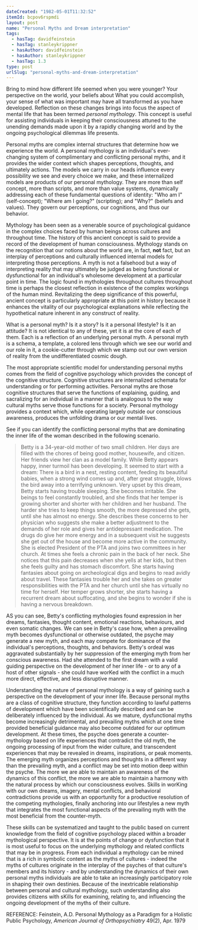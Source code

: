 ```yaml
---
dateCreated: "1982-05-01T11:32:52"
itemId: bcpov6rspmdi
layout: post
name: "Personal Myths and Dream interpretation"
tags:
  - hasTag: davidfeinstein
  - hasTag: stanleykrippner
  - hasAuthor: davidfeinstein
  - hasAuthor: stanleykrippner
  - hasTag: 1.3
type: post
urlSlug: "personal-myths-and-dream-interpretation"
---
```


Bring to mind how different life seemed when you were younger? Your perspective on the world, your beliefs about What you could accomplish, your sense of what was important may have all transformed as you have developed. Reflection on these changes brings into focus the aspect of mental life that has been termed *personal mythology*. This concept is useful for assisting individuals in keeping their consciousness attuned to the unending demands made upon it by a rapidly changing world and by the ongoing psychological dilemmas life presents. 

Personal myths are complex internal structures that determine how we experience the world. A personal mythology is an individual's ever-changing system of complimentary and conflicting personal myths, and it provides the wider context which shapes perceptions, thoughts, and ultimately actions. The models we carry in our heads influence every possibility we see and every choice we make, and these internalized models are products of our personal mythology. They are more than self concept, more than scripts, and more than value systems, dynamically addressing each of these fundamental questions of identity: "Who am I" (self-concept); "Where am I going?" (scripting); and "Why?" (beliefs and values). They govern our perceptions, our cognitions, and thus our behavior. 

Mythology has been seen as a venerable source of psychological guidance in the complex choices faced by human beings across cultures and throughout time. The history of this ancient concept is said to provide a record of the development of human consciousness. Mythology stands on the recognition that our notions about the world are, in fact, **not** fact, but an interplay of perceptions and culturally influenced internal models for interpreting those perceptions. A myth is not a falsehood but a way of interpreting reality that may ultimately be judged as being functional or dysfunctional for an individual's wholesome development at a particular point in time. The logic found in mythologies throughout cultures throughout time is perhaps the closest reflection in existence of the complex workings of the human mind. Revitalizing the deep significance of this powerful, ancient concept is particularly appropriate at this point in history because it enhances the vitality of our psychological explanations while reflecting the hypothetical nature inherent in any construct of reality. 

What is a personal myth? Is it a story? Is it a personal lifestyle? Is it an attitude? It is not identical to any of these, yet it is at the core of each of them. Each is a reflection of an underlying personal myth. A personal myth is a schema, a template, a colored lens through which we see our world and our role in it, a cookie-cutter through which we stamp out our own version of reality from the undifferentiated cosmic dough. 

The most appropriate scientific model for understanding personal myths comes from the field of cognitive psychology which provides the concept of the cognitive structure. Cognitive structures are internalized schemata for understanding or for performing activities. Personal myths are those cognitive structures that serve the functions of explaining, guiding, and sacralizing for an individual in a manner that is analogous to the way cultural myths serve those functions for a society. Personal mythology provides a context which, while operating largely outside our conscious awareness, produces the unfolding drama or our mental lives. 

See if you can identify the conflicting personal myths that are dominating the inner life of the woman described in the following scenario. 

> Betty is a 34-year-old mother of two small children. Her days are filled with the chores of being good mother, housewife, and citizen. Her friends view her clan as a model family. While Betty appears happy, inner turmoil has been developing. It seemed to start with a dream: There is a bird in a nest, resting content, feeding its beautiful babies, when a strong wind comes up and, after great struggle, blows the bird away into a terrifying unknown. Very upset by this dream, Betty starts having trouble sleeping. She becomes irritable. She beings to feel constantly troubled, and she finds that her temper is growing shorter and shorter with her children and her husband. The harder she tries to keep things smooth, the more depressed she gets, until she has almost no energy. She describes these concerns to her physician who suggests she make a better adjustment to the demands of her role and gives her antidepressant medication. The drugs do give her more energy and in a subsequent visit he suggests she get out of the house and become more active in the community. She is elected President of the PTA and joins two committees in her church. At times she feels a chronic pain in the back of her neck. She notices that this pain decreases when she yells at her kids, but then she feels guilty and has stomach discomfort. She starts having fantasies about going on archeological digs and begins to read avidly about travel. These fantasies trouble her and she takes on greater responsibilities with the PTA and her church until she has virtually no time for herself. Her temper grows shorter, she starts having a recurrent dream about suffocating, and she begins to wonder if she is having a nervous breakdown. 

AS you can see, Betty's conflicting mythologies found expression in her dreams, fantasies, thought content, emotional reactions, behaviours, and even somatic changes. We can see in Betty's case how, when a prevailing myth becomes dysfunctional or otherwise outdated, the psyche may generate a new myth, and each may compete for dominance of the individual's perceptions, thoughts, and behaviors. Betty's ordeal was aggravated substantially by her suppression of the emerging myth from her conscious awareness. Had she attended to the first dream with a valid guiding perspective on the development of her inner life - or to any of a host of other signals - she could have worKed with the conflict in a much more direct, effective, and less disruptive manner. 

Understanding the nature of personal mythology is a way of gaining such a perspective on the development of your inner life. Because personal myths are a class of cognitive structure, they function according to lawful patterns of development which have been scientifically described and can be deliberately influenced by the individual. As we mature, dysfunctional myths become increasingly detrimental, and prevailing myths which at one time provided beneficial guidance may also become outdated for our optimum development. At these times, the psyche does generate a counter-mythology based on life experiences that contradict the old myth, the ongoing processing of input from the wider culture, and transcendent experiences that may be revealed in dreams, inspirations, or peak moments. The emerging myth organizes perceptions and thoughts in a different way than the prevailing myth, and a conflict may be set into motion deep within the psyche. The more we are able to maintain an awareness of the dynamics of this conflict, the more we are able to maintain a harmony with the natural process by which our consciousness evolves. Skills in worKing with our own dreams, imagery, mental conflicts, and behavioral contradictions provide us with an opportunity for a productive resolution of the competing mythologies, finally anchoring into our lifestyles a new myth that integrates the most functional aspects of the prevailing myth with the most beneficial from the counter-myth. 

These skills can be systematized and taught to the public based on current knowledge from the field of cognitive psychology placed within a broader mythological perspective. It is at the points of change or dysfunction that it is most useful to focus on the underlying mythology and related conflicts that may be in progress. From each individual a mythology can be mined that is a rich in symbolic content as the myths of cultures - indeed the myths of cultures originate in the interplay of the psyches of that culture's members and its history - and by understanding the dynamics of their own personal myths individuals are able to take an increasingly participatory role in shaping their own destinies. Because of the inextricable relationship between personal and cultural mythology, such understanding also provides citizens with sKills for examining, relating to, and influencing the ongoing development of the myths of their culture. 

REFERENCE: Feinstein, A.D. Personal Mythology as a Paradigm for a Holistic Public Psychology, *American Journal of Orthopsychiatry* 49(2), Apr. 1979